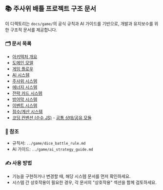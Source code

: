 ## 📚 주사위 배틀 프로젝트 구조 문서

이 디렉토리는 `docs/game/`의 공식 규칙과 AI 가이드를 기반으로, 개발과 유지보수를 위한 구조적 문서를 제공합니다.

### 🗂️ 문서 목록

- [아키텍처 개요](architecture_overview.md)
- [도메인 모델](domain_model.md)
- [게임 플로우](game_flow.md)
- [AI 시스템](ai_system.md)
- [주사위 시스템](dice_system.md)
- [에너지 시스템](energy_system.md)
- [전략 카드 시스템](card_system.md)
- [방어막 시스템](shield_system.md)
- [이벤트 시스템](event_system.md)
- [점수/계산 시스템](scoring_system.md)
- [코딩 컨벤션 (순수 JS)](coding_conventions.md)
\- [공통 상태/공유 모듈](common_state_and_shared_modules.md)

### 🔗 참조

- 규칙서: `../game/dice_battle_rule.md`
- AI 가이드: `../game/ai_strategy_guide.md`

### ✍️ 사용 방법

- 기능을 구현하거나 변경할 때, 해당 시스템 문서를 먼저 확인하세요.
- 시스템 간 상호작용이 필요한 경우, 각 문서의 "상호작용" 섹션을 함께 검토하세요.
